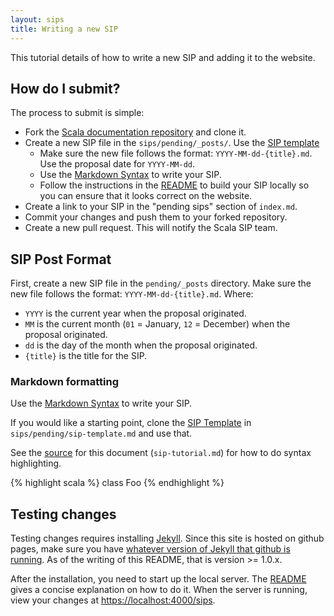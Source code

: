 ```yaml
---
layout: sips
title: Writing a new SIP
---
```


This tutorial details of how to write a new SIP and adding it to the website.

## How do I submit? ##

The process to submit is simple:

* Fork the [Scala documentation repository](https://github.com/scala/docs.scala-lang) and clone it.
* Create a new SIP file in the `sips/pending/_posts/`. Use the [SIP template](https://github.com/scala/docs.scala-lang/blob/master/_sips/sip-template.md)
  * Make sure the new file follows the format: `YYYY-MM-dd-{title}.md`. Use the proposal date for `YYYY-MM-dd`.
  * Use the [Markdown Syntax](https://daringfireball.net/projects/markdown/syntax) to write your SIP.
  * Follow the instructions in the [README](https://github.com/scala/docs.scala-lang/blob/master/README.md) to build your SIP locally so you can ensure that it looks correct on the website.
* Create a link to your SIP in the "pending sips" section of `index.md`.
* Commit your changes and push them to your forked repository.
* Create a new pull request. This will notify the Scala SIP team.


## SIP Post Format ##

First, create a new SIP file in the `pending/_posts` directory. Make sure the new file follows the format: `YYYY-MM-dd-{title}.md`. Where:
* `YYYY` is the current year when the proposal originated.
* `MM` is the current month (`01` = January, `12` = December) when the proposal originated.
* `dd` is the day of the month when the proposal originated.
* `{title}` is the title for the SIP.

### Markdown formatting ###

Use the [Markdown Syntax](https://daringfireball.net/projects/markdown/syntax) to write your SIP.

If you would like a starting point, clone the [SIP Template](./sip-template.html) in
`sips/pending/sip-template.md` and use that.

See the [source](https://github.com/scala/docs.scala-lang/blob/master/_sips/sip-template.md) for this document (`sip-tutorial.md`) for how to do syntax highlighting.

{% highlight scala %}
class Foo
{% endhighlight %}


## Testing changes ##

Testing changes requires installing [Jekyll](https://jekyllrb.com/docs/installation/). Since this site is hosted on github pages, make sure you have [whatever version of Jekyll that github is running](https://help.github.com/articles/using-jekyll-with-pages#troubleshooting). As of the writing of this README, that is version >= 1.0.x.

After the installation, you need to start up the local server. The
[README](https://github.com/scala/docs.scala-lang/blob/master/README.md) gives
a concise explanation on how to do it. When the server is running, view your
changes at [https://localhost:4000/sips](https://localhost:4000/sips).

